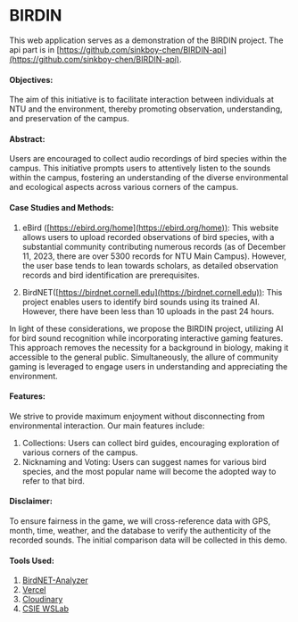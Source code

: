 # BIRDIN

This web application serves as a demonstration of the BIRDIN project.
The api part is in [https://github.com/sinkboy-chen/BIRDIN-api](https://github.com/sinkboy-chen/BIRDIN-api).

#### Objectives:

The aim of this initiative is to facilitate interaction between individuals at NTU and the environment, thereby promoting observation, understanding, and preservation of the campus.

  

#### Abstract:

Users are encouraged to collect audio recordings of bird species within the campus. This initiative prompts users to attentively listen to the sounds within the campus, fostering an understanding of the diverse environmental and ecological aspects across various corners of the campus.

  

#### Case Studies and Methods:

1.  eBird ([https://ebird.org/home](https://ebird.org/home)): This website allows users to upload recorded observations of bird species, with a substantial community contributing numerous records (as of December 11, 2023, there are over 5300 records for NTU Main Campus). However, the user base tends to lean towards scholars, as detailed observation records and bird identification are prerequisites.
    
2.  BirdNET([https://birdnet.cornell.edu](https://birdnet.cornell.edu)): This project enables users to identify bird sounds using its trained AI. However, there have been less than 10 uploads in the past 24 hours.
    

In light of these considerations, we propose the BIRDIN project, utilizing AI for bird sound recognition while incorporating interactive gaming features. This approach removes the necessity for a background in biology, making it accessible to the general public. Simultaneously, the allure of community gaming is leveraged to engage users in understanding and appreciating the environment.

  

#### Features:

We strive to provide maximum enjoyment without disconnecting from environmental interaction. Our main features include:

1.  Collections: Users can collect bird guides, encouraging exploration of various corners of the campus.
2.  Nicknaming and Voting: Users can suggest names for various bird species, and the most popular name will become the adopted way to refer to that bird.

  

#### Disclaimer:

To ensure fairness in the game, we will cross-reference data with GPS, month, time, weather, and the database to verify the authenticity of the recorded sounds. The initial comparison data will be collected in this demo.

  

#### Tools Used:

1.  [BirdNET-Analyzer](https://github.com/kahst/BirdNET-Analyzer#setup-birdnetlib)
2.  [Vercel](https://vercel.com/)
3.  [Cloudinary](https://console.cloudinary.com/)
4.  [CSIE WSLab](https://wslab.csie.ntu.edu.tw/)
